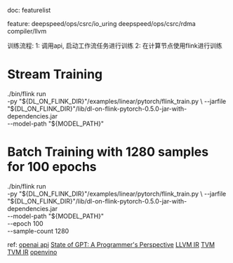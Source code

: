 doc:
featurelist


feature:
deepspeed/ops/csrc/io_uring
deepspeed/ops/csrc/rdma
compiler/llvm

训练流程:
1: 调用api, 启动工作流任务进行训练
2: 在计算节点使用flink进行训练
# Stream Training
./bin/flink run \
  -py "${DL_ON_FLINK_DIR}"/examples/linear/pytorch/flink_train.py \
  --jarfile "${DL_ON_FLINK_DIR}"/lib/dl-on-flink-pytorch-0.5.0-jar-with-dependencies.jar \
  --model-path "${MODEL_PATH}"
  
# Batch Training with 1280 samples for 100 epochs
./bin/flink run \
  -py "${DL_ON_FLINK_DIR}"/examples/linear/pytorch/flink_train.py \
  --jarfile "${DL_ON_FLINK_DIR}"/lib/dl-on-flink-pytorch-0.5.0-jar-with-dependencies.jar \
  --model-path "${MODEL_PATH}" \
  --epoch 100 \
  --sample-count 1280


ref:
[openai api](https://juejin.cn/post/7225126264663605309)
[State of GPT: A Programmer's Perspective](https://mp.weixin.qq.com/s?__biz=MzI4MjkzMDIwMg==&mid=2247483746&idx=1&sn=c5c577aad0bcfd0e339669d30e9a4fdc&scene=21#wechat_redirect)
[LLVM IR](https://llvm.org/docs/LangRef.html)
[TVM](https://daobook.github.io/tvm/)
[TVM IR](https://tvm.apache.org/docs/reference/api/python/ir.html)
[openvino](https://docs.openvino.ai/2023.0/documentation.html)